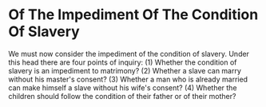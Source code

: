 # Of The Impediment Of The Condition Of Slavery

We must now consider the impediment of the condition of slavery. Under this head there are four points of inquiry:
(1) Whether the condition of slavery is an impediment to matrimony?
(2) Whether a slave can marry without his master's consent?
(3) Whether a man who is already married can make himself a slave without his wife's consent?
(4) Whether the children should follow the condition of their father or of their mother?